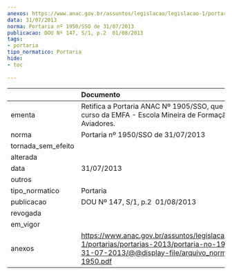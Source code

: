 ```yaml
---
anexos: https://www.anac.gov.br/assuntos/legislacao/legislacao-1/portarias/portarias-2013/portaria-no-1950-sso-de-31-07-2013/@@display-file/arquivo_norma/PA2013-1950.pdf
data: 31/07/2013
norma: Portaria nº 1950/SSO de 31/07/2013
publicacao: DOU Nº 147, S/1, p.2  01/08/2013
tags:
- portaria
tipo_normatico: Portaria
hide: 
- toc 
 
---
```


|                    | Documento                                                                                                                                                         |
|:-------------------|:------------------------------------------------------------------------------------------------------------------------------------------------------------------|
| ementa             | Retifica a Portaria ANAC Nº 1905/SSO, que homologa curso da EMFA - Escola Mineira de Formação de Aviadores.                                                       |
| norma              | Portaria nº 1950/SSO de 31/07/2013                                                                                                                                |
| tornada_sem_efeito |                                                                                                                                                                   |
| alterada           |                                                                                                                                                                   |
| data               | 31/07/2013                                                                                                                                                        |
| outros             |                                                                                                                                                                   |
| tipo_normatico     | Portaria                                                                                                                                                          |
| publicacao         | DOU Nº 147, S/1, p.2  01/08/2013                                                                                                                                  |
| revogada           |                                                                                                                                                                   |
| em_vigor           |                                                                                                                                                                   |
| anexos             | https://www.anac.gov.br/assuntos/legislacao/legislacao-1/portarias/portarias-2013/portaria-no-1950-sso-de-31-07-2013/@@display-file/arquivo_norma/PA2013-1950.pdf |